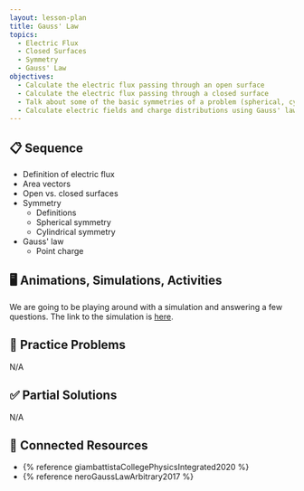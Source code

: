 ```yaml
---
layout: lesson-plan
title: Gauss' Law
topics:
  - Electric Flux
  - Closed Surfaces
  - Symmetry
  - Gauss' Law
objectives:
  - Calculate the electric flux passing through an open surface
  - Calculate the electric flux passing through a closed surface
  - Talk about some of the basic symmetries of a problem (spherical, cylindrical, etc.)
  - Calculate electric fields and charge distributions using Gauss' law
---
```


## 📋 Sequence

* Definition of electric flux
* Area vectors
* Open vs. closed surfaces
* Symmetry
  * Definitions
  * Spherical symmetry
  * Cylindrical symmetry
* Gauss' law
  * Point charge

## 🖥️ Animations, Simulations, Activities

We are going to be playing around with a simulation and answering a few questions. The link to the simulation is [here](https://www.geogebra.org/m/r7Ue9Nac).

## 📝 Practice Problems

N/A

## ✅ Partial Solutions

N/A

## 📘 Connected Resources

* {% reference giambattistaCollegePhysicsIntegrated2020 %}
* {% reference neroGaussLawArbitrary2017 %}
